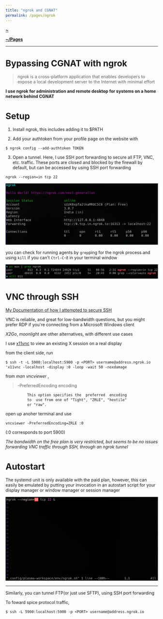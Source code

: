 ```yaml
---
title: "ngrok and CGNAT"
permalink: /pages/ngrok
---
```


**[~](../../README.md)**

**[~/Pages](../pages.md)**

---

# Bypassing CGNAT with ngrok

> ngrok is a cross-platform application that enables developers to expose a local development server to the Internet with minimal effort

**I use ngrok for administration and remote desktop for systems on a home network behind CGNAT**

# Setup

1. Install ngrok, this includes adding it to $PATH

2. Add your authtoken from your profile page on the website with

```
$ ngrok config --add-authtoken TOKEN
```

3. Open a tunnel. Here, I use SSH port forwarding to secure all FTP, VNC, etc. traffic. These ports are closed and blocked by the firewall by default, but can be accessed by using SSH port forwarding

```
ngrok --region=in tcp 22
```

![](img/ngrok_run.png)

you can check for running agents by `grep`ping for the ngrok process and using `kill` if you can't `Ctrl-C`-it in your terminal window

![](img/ngrok_check_agent_running.png)

# VNC through SSH

[My Documentation of how I attempted to secure SSH](../security/ssh.md)

VNC is reliable, and great for low-bandwidth questions, but you might prefer RDP if you're connecting from a Microsoft Windows client

_X2Go_, _moonlight_ are other alternatives, with different use cases

I use [x11vnc](https://github.com/LibVNC/x11vnc) to view an existing X session on a real display

from the client side, run

```
$ ssh -t -L 5900:localhost:5900 -p <PORT> username@address.ngrok.io 'x11vnc -localhost -display :0 -loop -wait 50 -noxdamage
```

from _man vncviewer_ ,

> -PreferredEncoding encoding

              This option specifies the  preferred  encoding
              to  use from one of "Tight", "ZRLE", "hextile"
              or "raw".

open up anoher terminal and use

```
vncviewer -PreferredEncoding=ZRLE :0
```

(:0 corresponds to port 5900)

_The bandwidth on the free plan is very restricted, but seems to be no issues forwarding VNC traffic through SSH, through an ngrok tunnel_

# Autostart

The systemd unit is only available with the paid plan, however, this can easily be emulated by putting your invocation in an autostart script for your display manager or window manager or session manager

![](img/ngrok_startup.png)

---

Similarly, you can tunnel FTP(or just use SFTP), using SSH port forwarding

To foward spice protocol traffic,

```
$ ssh -L 5900:localhost:5900 -p <PORT> username@address.ngrok.io
```
